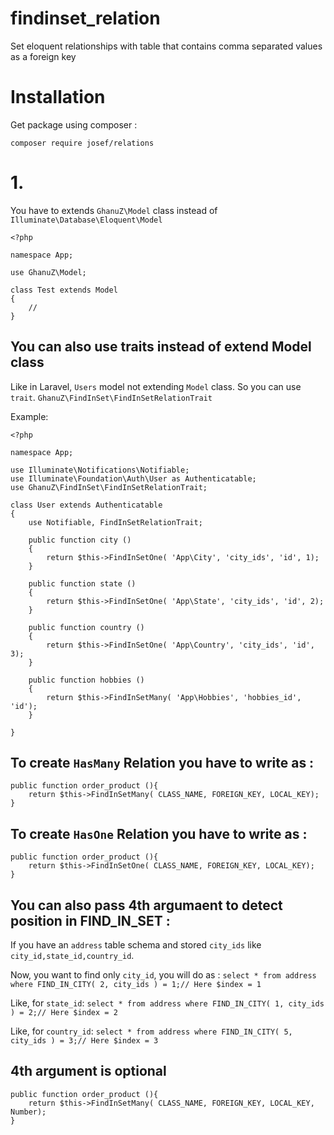 # findinset_relation
Set eloquent relationships with table that contains comma separated values as a foreign key

# Installation
Get package using composer  :

`composer require josef/relations`

# 1.
You have to extends `GhanuZ\Model` class instead of `Illuminate\Database\Eloquent\Model`

```
<?php

namespace App;

use GhanuZ\Model;

class Test extends Model
{
    //
}
```
## You can also use traits instead of extend Model class 
Like in Laravel, `Users` model not extending `Model` class.
So you can use `trait`.
`GhanuZ\FindInSet\FindInSetRelationTrait`

Example:
```
<?php

namespace App;

use Illuminate\Notifications\Notifiable;
use Illuminate\Foundation\Auth\User as Authenticatable;
use GhanuZ\FindInSet\FindInSetRelationTrait;

class User extends Authenticatable
{
    use Notifiable, FindInSetRelationTrait;

    public function city ()
    {
        return $this->FindInSetOne( 'App\City', 'city_ids', 'id', 1);
    }

    public function state ()
    {
        return $this->FindInSetOne( 'App\State', 'city_ids', 'id', 2);
    }

    public function country ()
    {
        return $this->FindInSetOne( 'App\Country', 'city_ids', 'id', 3);
    }

    public function hobbies ()
    {
        return $this->FindInSetMany( 'App\Hobbies', 'hobbies_id', 'id');
    }

}
```

## To create `HasMany` Relation you have to write as :

```
public function order_product (){
    return $this->FindInSetMany( CLASS_NAME, FOREIGN_KEY, LOCAL_KEY);
}
```

## To create `HasOne` Relation you have to write as :

```
public function order_product (){
    return $this->FindInSetOne( CLASS_NAME, FOREIGN_KEY, LOCAL_KEY);
}
```

## You can also pass 4th argumaent to detect position in FIND_IN_SET :
If you have an `address` table schema and stored `city_ids` like `city_id,state_id,country_id`.


Now, you want to find only `city_id`, you will do as :
`select * from address where FIND_IN_CITY( 2, city_ids ) = 1;// Here $index = 1` 

Like, for `state_id`:
`select * from address where FIND_IN_CITY( 1, city_ids ) = 2;// Here $index = 2`

Like, for `country_id`:
`select * from address where FIND_IN_CITY( 5, city_ids ) = 3;// Here $index = 3`

## 4th argument is optional 
```
public function order_product (){
    return $this->FindInSetMany( CLASS_NAME, FOREIGN_KEY, LOCAL_KEY, Number);
}
```